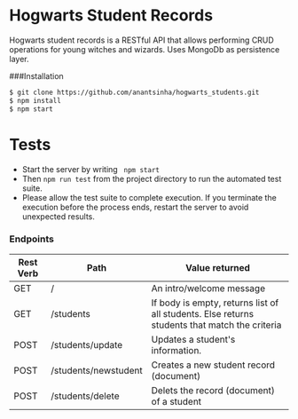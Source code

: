# Hogwarts Student Records

Hogwarts student records is a RESTful API that allows performing CRUD operations for young witches and wizards. 
Uses MongoDb as persistence layer.

###Installation
```sh
$ git clone https://github.com/anantsinha/hogwarts_students.git
$ npm install
$ npm start
```

# Tests

  - Start the server by writing ` npm start`
  - Then `npm run test` from the project directory to run the automated test suite.
  - Please allow the test suite to complete execution. If you terminate the execution before the process ends, restart the server to avoid unexpected results.
### Endpoints


| Rest Verb | Path | Value returned |
| ------ | ------ | --------|
| GET | /| An intro/welcome message|
| GET | /students | If body is empty, returns list of all students. Else returns students that match the criteria|
| POST | /students/update | Updates a student's information.|
| POST | /students/newstudent | Creates a new student record (document)|
| POST | /students/delete | Delets the record (document) of a student|

